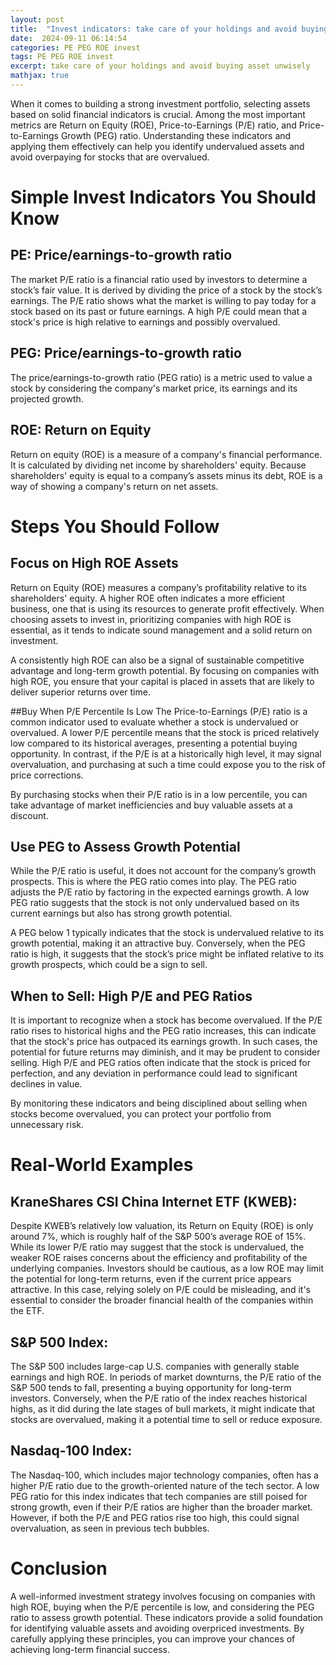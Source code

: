 ```yaml
---
layout: post
title:  "Invest indicators: take care of your holdings and avoid buying asset unwisely"
date:  2024-09-11 06:14:54
categories: PE PEG ROE invest
tags: PE PEG ROE invest
excerpt: take care of your holdings and avoid buying asset unwisely
mathjax: true
---
```


When it comes to building a strong investment portfolio, selecting assets based on solid financial indicators is crucial. Among the most important metrics are Return on Equity (ROE), Price-to-Earnings (P/E) ratio, and Price-to-Earnings Growth (PEG) ratio. Understanding these indicators and applying them effectively can help you identify undervalued assets and avoid overpaying for stocks that are overvalued.
# Simple Invest Indicators You Should Know

## PE: Price/earnings-to-growth ratio

The market P/E ratio is a financial ratio used by investors to determine a stock’s fair value. It is derived by dividing the price of a stock by the stock’s earnings. The P/E ratio shows what the market is willing to pay today for a stock based on its past or future earnings. A high P/E could mean that a stock's price is high relative to earnings and possibly overvalued.

## PEG: Price/earnings-to-growth ratio
The price/earnings-to-growth ratio (PEG ratio) is a metric used to value a stock by considering the company's market price, its earnings and its projected growth.

## ROE: Return on Equity
Return on equity (ROE) is a measure of a company's financial performance. It is calculated by dividing net income by shareholders' equity. Because shareholders' equity is equal to a company’s assets minus its debt, ROE is a way of showing a company's return on net assets.

# Steps You Should Follow
## Focus on High ROE Assets
Return on Equity (ROE) measures a company’s profitability relative to its shareholders' equity. A higher ROE often indicates a more efficient business, one that is using its resources to generate profit effectively. When choosing assets to invest in, prioritizing companies with high ROE is essential, as it tends to indicate sound management and a solid return on investment.

A consistently high ROE can also be a signal of sustainable competitive advantage and long-term growth potential. By focusing on companies with high ROE, you ensure that your capital is placed in assets that are likely to deliver superior returns over time.

##Buy When P/E Percentile Is Low
The Price-to-Earnings (P/E) ratio is a common indicator used to evaluate whether a stock is undervalued or overvalued. A lower P/E percentile means that the stock is priced relatively low compared to its historical averages, presenting a potential buying opportunity. In contrast, if the P/E is at a historically high level, it may signal overvaluation, and purchasing at such a time could expose you to the risk of price corrections.

By purchasing stocks when their P/E ratio is in a low percentile, you can take advantage of market inefficiencies and buy valuable assets at a discount.

## Use PEG to Assess Growth Potential
While the P/E ratio is useful, it does not account for the company’s growth prospects. This is where the PEG ratio comes into play. The PEG ratio adjusts the P/E ratio by factoring in the expected earnings growth. A low PEG ratio suggests that the stock is not only undervalued based on its current earnings but also has strong growth potential.

A PEG below 1 typically indicates that the stock is undervalued relative to its growth potential, making it an attractive buy. Conversely, when the PEG ratio is high, it suggests that the stock’s price might be inflated relative to its growth prospects, which could be a sign to sell.

## When to Sell: High P/E and PEG Ratios
It is important to recognize when a stock has become overvalued. If the P/E ratio rises to historical highs and the PEG ratio increases, this can indicate that the stock's price has outpaced its earnings growth. In such cases, the potential for future returns may diminish, and it may be prudent to consider selling. High P/E and PEG ratios often indicate that the stock is priced for perfection, and any deviation in performance could lead to significant declines in value.

By monitoring these indicators and being disciplined about selling when stocks become overvalued, you can protect your portfolio from unnecessary risk.

# Real-World Examples
## KraneShares CSI China Internet ETF (KWEB):
Despite KWEB’s relatively low valuation, its Return on Equity (ROE) is only around 7%, which is roughly half of the S&P 500’s average ROE of 15%. While its lower P/E ratio may suggest that the stock is undervalued, the weaker ROE raises concerns about the efficiency and profitability of the underlying companies. Investors should be cautious, as a low ROE may limit the potential for long-term returns, even if the current price appears attractive. In this case, relying solely on P/E could be misleading, and it's essential to consider the broader financial health of the companies within the ETF.

## S&P 500 Index:
The S&P 500 includes large-cap U.S. companies with generally stable earnings and high ROE. In periods of market downturns, the P/E ratio of the S&P 500 tends to fall, presenting a buying opportunity for long-term investors. Conversely, when the P/E ratio of the index reaches historical highs, as it did during the late stages of bull markets, it might indicate that stocks are overvalued, making it a potential time to sell or reduce exposure.

## Nasdaq-100 Index:
The Nasdaq-100, which includes major technology companies, often has a higher P/E ratio due to the growth-oriented nature of the tech sector. A low PEG ratio for this index indicates that tech companies are still poised for strong growth, even if their P/E ratios are higher than the broader market. However, if both the P/E and PEG ratios rise too high, this could signal overvaluation, as seen in previous tech bubbles.

# Conclusion
A well-informed investment strategy involves focusing on companies with high ROE, buying when the P/E percentile is low, and considering the PEG ratio to assess growth potential. These indicators provide a solid foundation for identifying valuable assets and avoiding overpriced investments. By carefully applying these principles, you can improve your chances of achieving long-term financial success.

